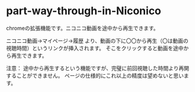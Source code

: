# part-way-through-in-Niconico
chromeの拡張機能です。ニコニコ動画を途中から再生できます。

ニコニコ動画→マイページ→履歴 より、動画の下に〇〇から再生（〇は動画の視聴時間）というリンクが挿入されます。
そこをクリックすると動画を途中から再生できます。

注意：
途中から再生するという機能ですが、完璧に前回視聴した時間より再開することができません。
ページの仕様的にこれ以上の精度は望めないと思います。

